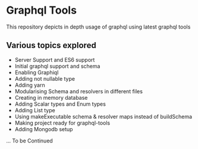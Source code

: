 # Graphql Tools

This repository depicts in depth usage of graphql using latest graphql tools

## Various topics explored
* Server Support and ES6 support
* Initial graphql support and schema
* Enabling Graphiql
* Adding not nullable type
* Adding yarn
* Modularising Schema and resolvers in different files
* Creating in memory database
* Adding Scalar types and Enum types
* Adding List type
* Using makeExecutable schema & resolver maps instead of buildSchema
* Making project ready for graphql-tools
* Adding Mongodb setup


... To be Continued


